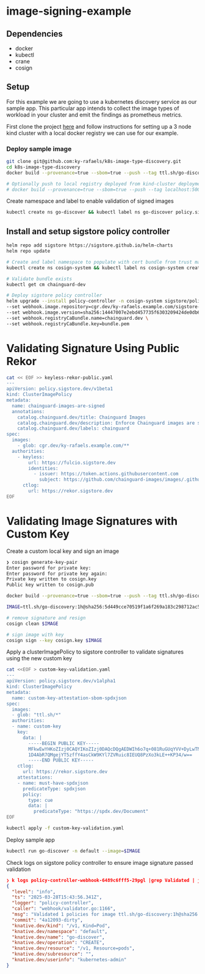 # image-signing-example

## Dependencies
- docker
- kubectl
- crane
- cosign
<!-- - syft -->

## Setup 

For this example we are going to use a kubernetes discovery service as our sample app. This particular app intends to collect the image types of workload in your cluster and emit the findings as prometheus metrics.

First clone the project [here](git@github.com:ky-rafaels/kind-cluster.git) and follow instructions for setting up a 3 node kind cluster with a local docker registry we can use for our example.

### Deploy sample image 

```bash
git clone git@github.com:ky-rafaels/k8s-image-type-discovery.git
cd k8s-image-type-discovery
docker build --provenance=true --sbom=true --push --tag ttl.sh/go-discovery:1h .

# Optionally push to local registry deployed from kind-cluster deployment steps
# docker build --provenance=true --sbom=true --push --tag localhost:5000/go-discovery:v1 .
```

Create namespace and label to enable validation of signed images

```bash
kubectl create ns go-discover && kubectl label ns go-discover policy.sigstore.dev/include="true"
```

## Install and setup sigstore policy controller

```bash
helm repo add sigstore https://sigstore.github.io/helm-charts
helm repo update

# Create and label namespace to populate with cert bundle from trust manager
kubectl create ns cosign-system && kubectl label ns cosign-system create-certs="true"

# Validate bundle exists
kubectl get cm chainguard-dev

# Deploy sigstore policy controller
helm upgrade --install policy-controller -n cosign-system sigstore/policy-controller \
--set webhook.image.repository=cgr.dev/ky-rafaels.example.com/sigstore-policy-controller:0.12 \
--set webhook.image.version=sha256:14447007e2ebd457735f6303209424de0db6ad477e12a98c89b2bfceb1ac0026 \
--set webhook.registryCaBundle.name=chainguard.dev \
--set webhook.registryCaBundle.key=bundle.pem
```

# Validating Signature Using Public Rekor

```bash
cat << EOF >> keyless-rekor-public.yaml
---
apiVersion: policy.sigstore.dev/v1beta1
kind: ClusterImagePolicy
metadata:
  name: chainguard-images-are-signed
  annotations:
    catalog.chainguard.dev/title: Chainguard Images
    catalog.chainguard.dev/description: Enforce Chainguard images are signed
    catalog.chainguard.dev/labels: chainguard
spec:
  images:
    - glob: cgr.dev/ky-rafaels.example.com/**
  authorities:
    - keyless:
        url: https://fulcio.sigstore.dev
        identities:
          - issuer: https://token.actions.githubusercontent.com
            subject: https://github.com/chainguard-images/images/.github/workflows/release.yaml@refs/heads/main
      ctlog:
        url: https://rekor.sigstore.dev
EOF
```

# Validating Image Signatures with Custom Key

Create a custom local key and sign an image

```bash
❯ cosign generate-key-pair
Enter password for private key:
Enter password for private key again:
Private key written to cosign.key
Public key written to cosign.pub

docker build --provenance=true --sbom=true --push --tag ttl.sh/go-discovery:1h .

IMAGE=ttl.sh/go-discovery:1h@sha256:5d449cce70519f1a6f269a183c298712ac55131a14e48bbe2077f8cff02bf112

# remove signature and resign
cosign clean $IMAGE

# sign image with key
cosign sign --key cosign.key $IMAGE
```

Apply a clusterImagePolicy to sigstore controller to validate signatures using the new custom key 

```bash
cat <<EOF > custom-key-validation.yaml
---
apiVersion: policy.sigstore.dev/v1alpha1
kind: ClusterImagePolicy
metadata:
  name: custom-key-attestation-sbom-spdxjson
spec:
  images:
  - glob: "ttl.sh/*"
  authorities:
  - name: custom-key
    key:
      data: |
        -----BEGIN PUBLIC KEY-----
        MFkwEwYHKoZIzj0CAQYIKoZIzj0DAQcDQgAEDWIh6o7q+081RuGUqYVV+DyLwTNV
        1D4AbR7QMgejYT5zffY4asCkW9KYl7ZVRuic8IEUQ8PzXo3kLE++KP34/w==
        -----END PUBLIC KEY-----
    ctlog:
      url: https://rekor.sigstore.dev
    attestations:
    - name: must-have-spdxjson
      predicateType: spdxjson
      policy:
        type: cue
        data: |
          predicateType: "https://spdx.dev/Document"
EOF

kubectl apply -f custom-key-validation.yaml
```

Deploy sample app

```bash
kubectl run go-discover -n default --image=$IMAGE
```

Check logs on sigstore policy controller to ensure image signature passed validation

```json
❯ k logs policy-controller-webhook-6489c6fff5-29pgl |grep Validated | jq
{
  "level": "info",
  "ts": "2025-03-28T15:43:56.341Z",
  "logger": "policy-controller",
  "caller": "webhook/validator.go:1166",
  "msg": "Validated 1 policies for image ttl.sh/go-discovery:1h@sha256:5d449cce70519f1a6f269a183c298712ac55131a14e48bbe2077f8cff02bf112",
  "commit": "4a12093-dirty",
  "knative.dev/kind": "/v1, Kind=Pod",
  "knative.dev/namespace": "default",
  "knative.dev/name": "go-discover",
  "knative.dev/operation": "CREATE",
  "knative.dev/resource": "/v1, Resource=pods",
  "knative.dev/subresource": "",
  "knative.dev/userinfo": "kubernetes-admin"
}
```